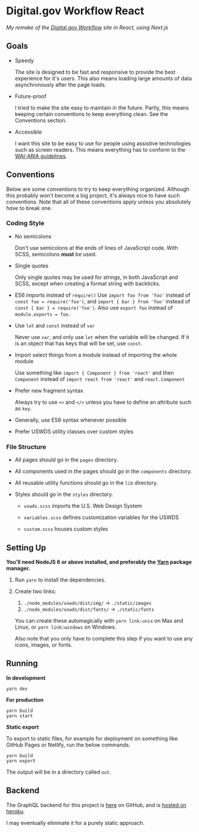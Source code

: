 # Digital.gov Workflow React

*My remake of the [Digital.gov Workflow](https://github.com/GSA/digitalgov-workflow/) site in React, using Next.js*

## Goals

- Speedy

  The site is designed to be fast and responsive to provide the best experience for it's users. This also means loading large amounts of data asynchronously after the page loads.

- Future-proof

  I tried to make the site easy to maintain in the future. Partly, this means keeping certain conventions to keep everything clean. See the Conventions section.

- Accessible

  I want this site to be easy to use for people using assistive technologies such as screen readers. This means everything has to conform to the [WAI-ARIA guidelines](https://www.w3.org/TR/wai-aria/).

## Conventions

Below are some conventions to try to keep everything organized. Although this probably won't become a big project, it's always nice to have such conventions. Note that all of these conventions apply unless you absolutely *have* to break one.

### Coding Style

- No semicolons

  Don't use semicolons at the ends of lines of JavaScript code. With SCSS, semicolons **must** be used.

- Single quotes

  Only single quotes may be used for strings, in both JavaScript and SCSS, except when creating a format string with backticks.

- ES6 imports instead of `require()`
  Use `import foo from 'foo'` instead of `const foo = require('foo')`, and `import { bar } from 'foo'` instead of `const { bar } = require('foo')`. Also use `export foo` instead of `module.exports = foo`.

- Use `let` and `const` instead of `var`

  Never use `var`, and only use `let` when the variable will be changed. If it is an object that has keys that will be set, use `const`.

- Import select things from a module instead of importing the whole module

  Use something like `import { Component } from 'react'` and then `Component` instead of `import react from 'react'` and `react.Component`

- Prefer new fragment syntax

  Always try to use `<>` and `</>` unless you have to define an attribute such as `key`.

- Generally, use ES6 syntax whenever possible

- Prefer USWDS utility classes over custom styles

### File Structure

- All pages should go in the `pages` directory.

- All components used in the pages should go in the `components` directory.

- All reusable utility functions should go in the `lib` directory.

- Styles should go in the `styles` directory.

  - `uswds.scss` imports the U.S. Web Design System

  - `variables.scss` defines customization variables for the USWDS

  - `custom.scss` houses custom styles

## Setting Up

**You'll need NodeJS 6 or above installed, and preferably the [Yarn](https://yarnpkg.com/) package manager.**

1. Run `yarn` to install the dependencies.

2. Create two links:

   1. `./node_modules/uswds/dist/img/` -> `./static/images`
   2. `./node_modules/uswds/dist/fonts/` -> `./static/fonts`

   You can create these automagically with `yarn link:unix` on Max and Linux, or `yarn link:windows` on Windows.

   Also note that you only have to complete this step if you want to use any icons, images, or fonts.

## Running

**In development**

```shell
yarn dev
```

**For production**

```shell
yarn build
yarn start
```

**Static export**

To export to static files, for example for deployment on something like GitHub Pages or Netlify, run the below commands.

```shell
yarn build
yarn export
```

The output will be in a directory called `out`.

## Backend

The GraphQL backend for this project is [here](https://github.com/arch-lord/digitalgov-workflow-graphql) on GitHub, and is [hosted on heroku](https://github.com/arch-lord/digitalgov-workflow-graphql).

I may eventually eliminate it for a purely static approach.